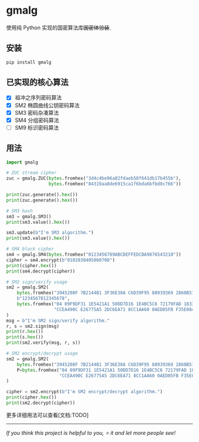 # gmalg

使用纯 Python 实现的国密算法库~~国密体验装~~.

## 安装

```bat
pip install gmalg
```

## 已实现的核心算法

- [x] 祖冲之序列密码算法
- [x] SM2 椭圆曲线公钥密码算法
- [x] SM3 密码杂凑算法
- [x] SM4 分组密码算法
- [ ] SM9 标识密码算法

## 用法

```python
import gmalg

# ZUC stream cipher
zuc = gmalg.ZUC(bytes.fromhex("3d4c4be96a82fdaeb58f641db17b455b"),
                bytes.fromhex("84319aa8de6915ca1f6bda6bfbd8c766"))

print(zuc.generate().hex())
print(zuc.generate().hex())

# SM3 hash
sm3 = gmalg.SM3()
print(sm3.value().hex())

sm3.update(b"I'm SM3 algorithm.")
print(sm3.value().hex())

# SM4 block cipher
sm4 = gmalg.SM4(bytes.fromhex("0123456789ABCDEFFEDCBA9876543210"))
cipher = sm4.encrypt(b"0102030405060708")
print(cipher.hex())
print(sm4.decrypt(cipher))

# SM2 sign/verify usage
sm2 = gmalg.SM2(
    bytes.fromhex("3945208F 7B2144B1 3F36E38A C6D39F95 88939369 2860B51A 42FB81EF 4DF7C5B8"),
    b"1234567812345678",
    bytes.fromhex("04 09F9DF31 1E5421A1 50DD7D16 1E4BC5C6 72179FAD 1833FC07 6BB08FF3 56F35020"
                  "CCEA490C E26775A5 2DC6EA71 8CC1AA60 0AED05FB F35E084A 6632F607 2DA9AD13"),
)
msg = b"I'm SM2 sign/verify algorithm."
r, s = sm2.sign(msg)
print(r.hex())
print(s.hex())
print(sm2.verify(msg, r, s))

# SM2 encrypt/decrypt usage
sm2 = gmalg.SM2(
    bytes.fromhex("3945208F 7B2144B1 3F36E38A C6D39F95 88939369 2860B51A 42FB81EF 4DF7C5B8"),
    P=bytes.fromhex("04 09F9DF31 1E5421A1 50DD7D16 1E4BC5C6 72179FAD 1833FC07 6BB08FF3 56F35020"
                    "CCEA490C E26775A5 2DC6EA71 8CC1AA60 0AED05FB F35E084A 6632F607 2DA9AD13"),
)

cipher = sm2.encrypt(b"I'm SM2 encrypt/decrypt algorithm.")
print(cipher.hex())
print(sm2.decrypt(cipher))
```

更多详细用法可以查看[文档:TODO]

---

*If you think this project is helpful to you, :star: it and let more people see!*

